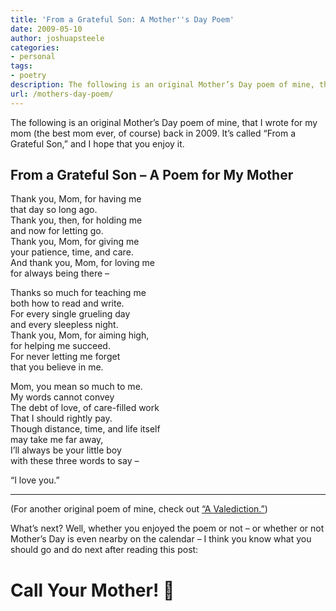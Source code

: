 ```yaml
---
title: 'From a Grateful Son: A Mother''s Day Poem'
date: 2009-05-10
author: joshuapsteele
categories:
- personal
tags:
- poetry
description: The following is an original Mother’s Day poem of mine, that I wrote for my mom (the best mom ever, of course) back in 2009.
url: /mothers-day-poem/
---
```

The following is an original Mother’s Day poem of mine, that I wrote for my mom (the best mom ever, of course) back in 2009. It’s called “From a Grateful Son,” and I hope that you enjoy it.

## From a Grateful Son – A Poem for My Mother

Thank you, Mom, for having me  
that day so long ago.  
Thank you, then, for holding me  
and now for letting go.  
Thank you, Mom, for giving me  
your patience, time, and care.  
And thank you, Mom, for loving me  
for always being there –

Thanks so much for teaching me  
both how to read and write.  
For every single grueling day  
and every sleepless night.  
Thank you, Mom, for aiming high,  
for helping me succeed.  
For never letting me forget  
that you believe in me.

Mom, you mean so much to me.  
My words cannot convey  
The debt of love, of care-filled work  
That I should rightly pay.  
Though distance, time, and life itself  
may take me far away,  
I’ll always be your little boy  
with these three words to say –

“I love you.”

---

(For another original poem of mine, check out [“A Valediction.”](https://joshuapsteele.com/2009/06/06/a-valediction/))

What’s next? Well, whether you enjoyed the poem or not – or whether or not Mother’s Day is even nearby on the calendar – I think you know what you should go and do next after reading this post:

# Call Your Mother! 🙂